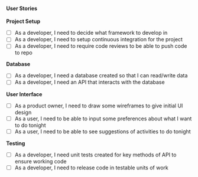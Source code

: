 #### User Stories

**Project Setup**
- [ ] As a developer, I need to decide what framework to develop in
- [ ] As a developer, I need to setup continuous integration for the project
- [ ] As a developer, I need to require code reviews to be able to push code to repo

**Database**
- [ ] As a developer, I need a database created so that I can read/write data
- [ ] As a developer, I need an API that interacts with the database

**User Interface**
- [ ] As a product owner, I need to draw some wireframes to give initial UI design
- [ ] As a user, I need to be able to input some preferences about what I want to do tonight
- [ ] As a user, I need to be able to see suggestions of activities to do tonight

**Testing**
- [ ] As a developer, I need unit tests created for key methods of API to ensure working code
- [ ] As a developer, I need to release code in testable units of work